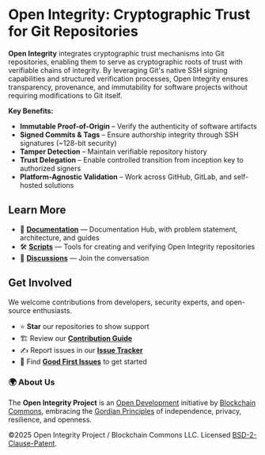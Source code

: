 # Open Integrity: Cryptographic Trust for Git Repositories

**Open Integrity** integrates cryptographic trust mechanisms into Git repositories, enabling them to serve as cryptographic roots of trust with verifiable chains of integrity. By leveraging Git's native SSH signing capabilities and structured verification processes, Open Integrity ensures transparency, provenance, and immutability for software projects without requiring modifications to Git itself.

**Key Benefits:**

- **Immutable Proof-of-Origin** – Verify the authenticity of software artifacts
- **Signed Commits & Tags** – Ensure authorship integrity through SSH signatures (~128-bit security)
- **Tamper Detection** – Maintain verifiable repository history
- **Trust Delegation** – Enable controlled transition from inception key to authorized signers
- **Platform-Agnostic Validation** – Work across GitHub, GitLab, and self-hosted solutions

## Learn More

- 📖 [**Documentation**](https://github.com/OpenIntegrityProject/docs) — Documentation Hub, with problem statement, architecture, and guides
- 🛠️ [**Scripts**](https://github.com/OpenIntegrityProject/scripts) — Tools for creating and verifying Open Integrity repositories
- 💬 [**Discussions**](https://github.com/OpenIntegrityProject/docs/discussions) — Join the conversation

## Get Involved

We welcome contributions from developers, security experts, and open-source enthusiasts.

- ⭐ **Star** our repositories to show support
- 🏗️ Review our [**Contribution Guide**](https://github.com/OpenIntegrityProject/docs/blob/main/CONTRIBUTING.md)
- ✍️ Report issues in our [**Issue Tracker**](https://github.com/OpenIntegrityProject/community/issues)
- 🔎 Find [**Good First Issues**](https://github.com/OpenIntegrityProject/community/issues?q=is%3Aissue+is%3Aopen+label%3A%22good+first+issue%22) to get started

### 🌍 About Us

The **Open Integrity Project** is an [Open Development](https://www.blockchaincommons.com/articles/Open-Development/) initiative by [Blockchain Commons](https://www.blockchaincommons.com), embracing the [Gordian Principles](https://developer.blockchaincommons.com/principles/) of independence, privacy, resilience, and openness.

©2025 Open Integrity Project / Blockchain Commons LLC. Licensed [BSD-2-Clause-Patent](https://spdx.org/licenses/BSD-2-Clause-Patent.html).
